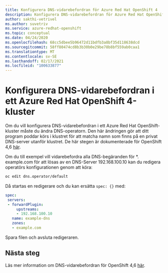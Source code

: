 ```yaml
---
title: Konfigurera DNS-vidarebefordran för Azure Red Hat OpenShift 4
description: Konfigurera DNS-vidarebefordran för Azure Red Hat OpenShift 4
author: sakthi-vetrivel
ms.author: suvetriv
ms.service: azure-redhat-openshift
ms.topic: conceptual
ms.date: 04/24/2020
ms.openlocfilehash: 68cc5dbee5b96472d11bdfb3a8bf35d118638dcd
ms.sourcegitcommit: 58ff80474cd8b3b30b0e29be78b8bf559ab0caa1
ms.translationtype: MT
ms.contentlocale: sv-SE
ms.lasthandoff: 02/17/2021
ms.locfileid: "100633877"
---
```

# <a name="configure-dns-forwarding-on-an-azure-red-hat-openshift-4-cluster"></a>Konfigurera DNS-vidarebefordran i ett Azure Red Hat OpenShift 4-kluster

Om du vill konfigurera DNS-vidarebefordran i ett Azure Red Hat OpenShift-kluster måste du ändra DNS-operatorn. Den här ändringen gör att ditt program poddar körs i klustret för att matcha namn som finns på en privat DNS-server utanför klustret. De här stegen är dokumenterade för OpenShift 4,6 [här](https://docs.openshift.com/container-platform/4.6/networking/dns-operator.html).

Om du till exempel vill vidarebefordra alla DNS-begäranden för *. example.com för att lösas av en DNS-Server 192.168.100.10 kan du redigera operatörs konfigurationen genom att köra:
 
```bash
oc edit dns.operator/default
```
 
Då startas en redigerare och du kan ersätta `spec: {}` med:
 
 ```yaml
spec:
  servers:
  - forwardPlugin:
      upstreams:
      - 192.168.100.10
    name: example-dns
    zones:
    - example.com
```

Spara filen och avsluta redigeraren.

## <a name="next-steps"></a>Nästa steg
Läs mer information om DNS-vidarebefordran för OpenShift 4,6 [här](https://docs.openshift.com/container-platform/4.6/networking/dns-operator.html).